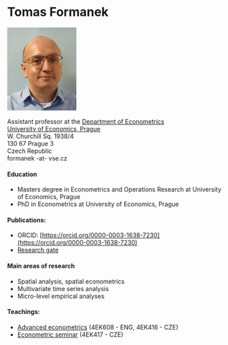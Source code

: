 # Tomas Formanek

![](https://github.com/formanektomas/formanektomas.github.io/blob/master/foto.jpg)

Assistant professor at the [Department of Econometrics](https://ekonometrie.vse.cz/english/about/department/members/)  
[University of Economics, Prague](https://www.vse.cz/english/)  
W. Churchill Sq. 1938/4  
130 67 Prague 3  
Czech Republic  
formanek -at- vse.cz  

#### Education
* Masters degree in Econometrics and Operations Research at University of Economics, Prague  
* PhD in Econometrics at University of Economics, Prague  


#### Publications:  
* ORCID: [https://orcid.org/0000-0003-1638-7230](https://orcid.org/0000-0003-1638-7230)  
* [Research gate](https://www.researchgate.net/profile/Tomas_Formanek3)  


#### Main areas of research
* Spatial analysis, spatial econometrics  
* Multivariate time series analysis  
* Micro-level empirical analyses


#### Teachings:  
* [Advanced econometrics](https://sites.google.com/site/econometricsvse/advanced-econometrics)  (4EK608 - ENG, 4EK416 - CZE)
* [Econometric seminar](https://sites.google.com/site/econometricseminar/home)  (4EK417 - CZE)

